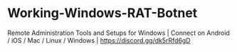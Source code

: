 # Working-Windows-RAT-Botnet
Remote Administration Tools and Setups for Windows | Connect on Android / iOS / Mac / Linux / Windows | https://discord.gg/dk5rRfd6gD
